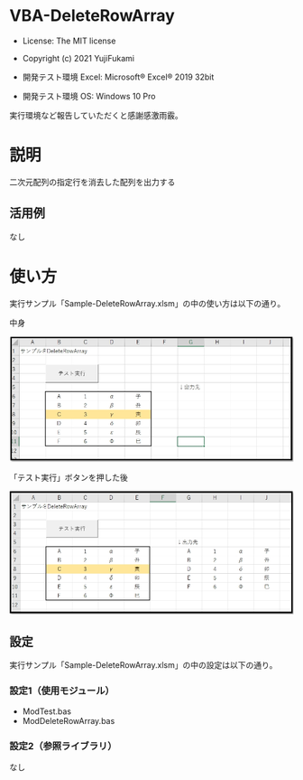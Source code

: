 # VBA-DeleteRowArray
- License: The MIT license

- Copyright (c) 2021 YujiFukami

- 開発テスト環境 Excel: Microsoft® Excel® 2019 32bit 

- 開発テスト環境 OS: Windows 10 Pro

実行環境など報告していただくと感謝感激雨霰。

# 説明
二次元配列の指定行を消去した配列を出力する

## 活用例
なし

# 使い方
実行サンプル「Sample-DeleteRowArray.xlsm」の中の使い方は以下の通り。


中身

![サンプル実行前](Readme用/サンプル実行前.jpg)


「テスト実行」ボタンを押した後

![サンプル実行後](Readme用/サンプル実行後.jpg)


## 設定
実行サンプル「Sample-DeleteRowArray.xlsm」の中の設定は以下の通り。

### 設定1（使用モジュール）

-  ModTest.bas
-  ModDeleteRowArray.bas

### 設定2（参照ライブラリ）
なし

